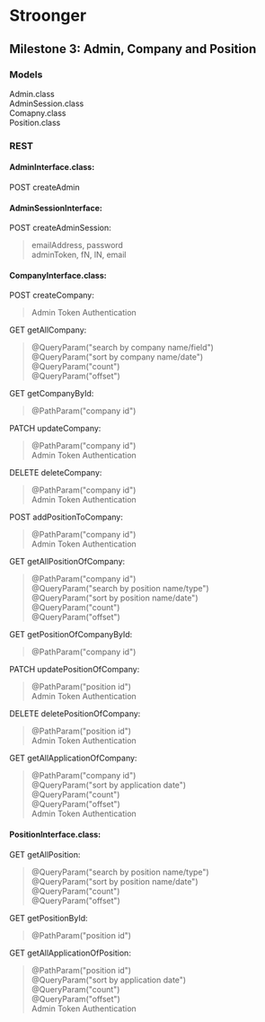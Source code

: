 # Stroonger

## Milestone 3: Admin, Company and Position

### Models
Admin.class</br>
AdminSession.class</br>
Comapny.class</br>
Position.class</br>

### REST
#### AdminInterface.class:
POST createAdmin

#### AdminSessionInterface:
POST createAdminSession: 
> emailAddress, password</br>
> adminToken, fN, lN, email

#### CompanyInterface.class:
POST createCompany:
> Admin Token Authentication

GET getAllCompany: 
> @QueryParam("search by company name/field")</br>
> @QueryParam("sort by company name/date")</br>
> @QueryParam("count")</br>
> @QueryParam("offset")

GET getCompanyById: 
> @PathParam("company id")

PATCH updateCompany:
> @PathParam("company id")</br>
> Admin Token Authentication

DELETE deleteCompany:
> @PathParam("company id")</br>
> Admin Token Authentication

POST addPositionToCompany:
> @PathParam("company id")</br>
> Admin Token Authentication

GET getAllPositionOfCompany:
> @PathParam("company id")</br>
> @QueryParam("search by position name/type")</br>
> @QueryParam("sort by position name/date")</br>
> @QueryParam("count")</br>
> @QueryParam("offset")

GET getPositionOfCompanyById: 
> @PathParam("company id")

PATCH updatePositionOfCompany:
> @PathParam("position id")</br>
> Admin Token Authentication

DELETE deletePositionOfCompany:
> @PathParam("position id")</br>
> Admin Token Authentication

GET getAllApplicationOfCompany:
> @PathParam("company id")</br>
> @QueryParam("sort by application date")</br>
> @QueryParam("count")</br>
> @QueryParam("offset")</br>
> Admin Token Authentication

#### PositionInterface.class:

GET getAllPosition: 
> @QueryParam("search by position name/type")</br>
> @QueryParam("sort by position name/date")</br>
> @QueryParam("count")</br>
> @QueryParam("offset")

GET getPositionById: 
> @PathParam("position id")

GET getAllApplicationOfPosition:
> @PathParam("position id")</br>
> @QueryParam("sort by application date")</br>
> @QueryParam("count")</br>
> @QueryParam("offset")</br>
> Admin Token Authentication













